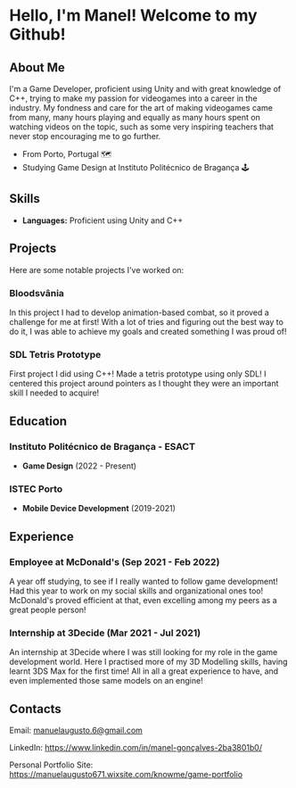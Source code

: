 # Hello, I'm Manel! Welcome to my Github!

## About Me
I'm a Game Developer, proficient using Unity and with great knowledge of C++, trying to make my passion for videogames into a career in the industry. My fondness and care for the art of making videogames came from many, many hours playing and equally as many hours spent on watching videos on the topic, such as some very inspiring teachers that never stop encouraging me to go further.

- From Porto, Portugal 🗺
- Studying Game Design at Instituto Politécnico de Bragança 🕹️

## Skills
- **Languages:** Proficient using Unity and C++

## Projects
Here are some notable projects I've worked on:

### Bloodsvânia
In this project I had to develop animation-based combat, so it proved a challenge for me at first! With a lot of tries and figuring out the best way to do it, I was able to achieve my goals and created something I was proud of!

### SDL Tetris Prototype
First project I did using C++! Made a tetris prototype using only SDL! I centered this project around pointers as I thought they were an important skill I needed to acquire!

## Education
### Instituto Politécnico de Bragança - ESACT
- **Game Design** (2022 - Present)

### ISTEC Porto
- **Mobile Device Development** (2019-2021)

## Experience

### Employee at McDonald's (Sep 2021 - Feb 2022)
A year off studying, to see if I really wanted to follow game development! Had this year to work on my social skills and organizational ones too! McDonald's proved efficient at that, even excelling among my peers as a great people person!

### Internship at 3Decide (Mar 2021 - Jul 2021)
An internship at 3Decide where I was still looking for my role in the game development world. Here I practised more of my 3D Modelling skills, having learnt 3DS Max for the first time! All in all a great experience to have, and even implemented those same models on an engine!

## Contacts

Email: manuelaugusto.6@gmail.com

LinkedIn: https://www.linkedin.com/in/manel-gonçalves-2ba3801b0/

Personal Portfolio Site: https://manuelaugusto671.wixsite.com/knowme/game-portfolio


